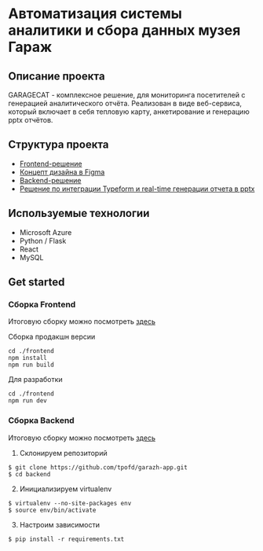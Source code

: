 # Автоматизация системы аналитики и сбора данных музея Гараж

## Описание проекта
GARAGECAT - комплексное решение, для мониторинга посетителей с генерацией аналитического отчёта. Реализован в виде веб-сервиса, который включает в себя тепловую карту, анкетирование и генерацию pptx отчётов.

## Структура проекта
* [Frontend-решение](https://github.com/tpofd/garazh-app/tree/main/frontend)
* [Концепт дизайна в Figma](https://www.figma.com/file/17PcD01TieyyW4vYFUocSn/Untitled?node-id=0%3A1)
* [Backend-решение](https://github.com/tpofd/garazh-app/tree/main/backend)
* [Решение по интеграции Typeform и real-time генерации отчета в pptx](https://github.com/tpofd/garazh-app/blob/main/backend/typeform.py)

## Используемые технологии 
* Microsoft Azure
* Python / Flask
* React
* MySQL

## Get started
### Сборка Frontend
Итоговую сборку можно посмотреть [здесь](https://garazh-app.vercel.app/)

Сборка продакшн версии

```shell
cd ./frontend
npm install
npm run build
```

Для разработки

```shell
cd ./frontend
npm run dev
```

### Сборка Backend
Итоговую сборку можно посмотреть [здесь](http://40.117.124.200:5000)

1. Склонируем репозиторий
```
$ git clone https://github.com/tpofd/garazh-app.git
$ cd backend
```
2. Инициализируем virtualenv
```
$ virtualenv --no-site-packages env
$ source env/bin/activate
```
3. Настроим зависимости
```
$ pip install -r requirements.txt
```
